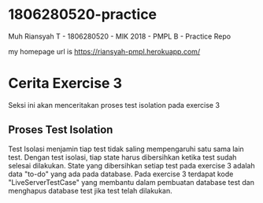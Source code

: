 # 1806280520-practice

Muh Riansyah T  - 1806280520 - MIK 2018 - PMPL B - Practice Repo

my homepage url is https://riansyah-pmpl.herokuapp.com/

# Cerita Exercise 3
Seksi ini akan menceritakan proses test isolation pada exercise 3

## Proses Test Isolation
Test Isolasi menjamin tiap test tidak saling mempengaruhi satu sama lain test. Dengan test isolasi, tiap state harus dibersihkan ketika test sudah selesai dilakukan. State yang dibersihkan setiap test pada exercise 3 adalah data "to-do" yang ada pada database. 
Pada exercise 3 terdapat kode "LiveServerTestCase" yang membantu dalam pembuatan database test dan menghapus database test jika test telah dilakukan.


